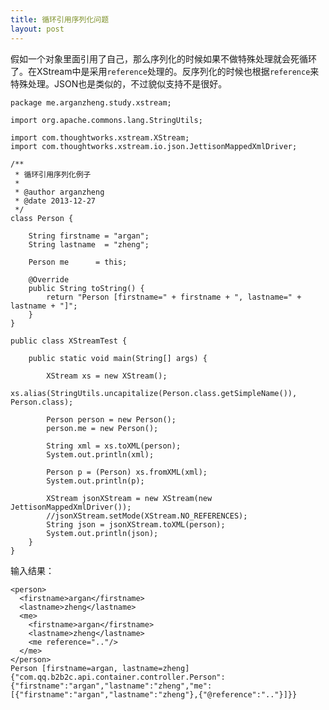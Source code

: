 ```yaml
---
title: 循环引用序列化问题
layout: post
---
```

	

假如一个对象里面引用了自己，那么序列化的时候如果不做特殊处理就会死循环了。在XStream中是采用`reference`处理的。反序列化的时候也根据`reference`来特殊处理。JSON也是类似的，不过貌似支持不是很好。

	package me.arganzheng.study.xstream;

	import org.apache.commons.lang.StringUtils;

	import com.thoughtworks.xstream.XStream;
	import com.thoughtworks.xstream.io.json.JettisonMappedXmlDriver;

	/**
	 * 循环引用序列化例子
	 * 
	 * @author arganzheng
	 * @date 2013-12-27
	 */
	class Person {

	    String firstname = "argan";
	    String lastname  = "zheng";

	    Person me      = this;

	    @Override
	    public String toString() {
	        return "Person [firstname=" + firstname + ", lastname=" + lastname + "]";
	    }
	}

	public class XStreamTest {

	    public static void main(String[] args) {

	        XStream xs = new XStream();
	        xs.alias(StringUtils.uncapitalize(Person.class.getSimpleName()), Person.class);

	        Person person = new Person();
	        person.me = new Person();

	        String xml = xs.toXML(person);
	        System.out.println(xml);

	        Person p = (Person) xs.fromXML(xml);
	        System.out.println(p);

	        XStream jsonXStream = new XStream(new JettisonMappedXmlDriver());
	        //jsonXStream.setMode(XStream.NO_REFERENCES);
	        String json = jsonXStream.toXML(person);
	        System.out.println(json);
	    }
	}


输入结果：

	<person>
	  <firstname>argan</firstname>
	  <lastname>zheng</lastname>
	  <me>
	    <firstname>argan</firstname>
	    <lastname>zheng</lastname>
	    <me reference=".."/>
	  </me>
	</person>
	Person [firstname=argan, lastname=zheng]
	{"com.qq.b2b2c.api.container.controller.Person":{"firstname":"argan","lastname":"zheng","me":[{"firstname":"argan","lastname":"zheng"},{"@reference":".."}]}}
